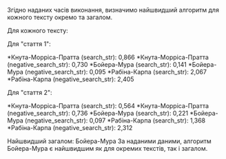 Згідно наданих часів виконання, визначимо найшвидший алгоритм для кожного тексту окремо та загалом.

Для кожного тексту:

Для "стаття 1":

*Кнута-Морріса-Пратта (search_str): 0,866
*Кнута-Морріса-Пратта (negative_search_str): 0,730
*Бойера-Мура (search_str): 0,141
*Бойера-Мура (negative_search_str): 0,095
*Рабіна-Карпа (search_str): 2,067
*Рабіна-Карпа (negative_search_str): 2,405

Для "стаття 2":

*Кнута-Морріса-Пратта (search_str): 0,564
*Кнута-Морріса-Пратта (negative_search_str): 0,736
*Бойера-Мура (search_str): 0,221
*Бойера-Мура (negative_search_str): 0,097
*Рабіна-Карпа (search_str): 1,368
*Рабіна-Карпа (negative_search_str): 2,312

Найшвидший загалом: Бойера-Мура
За наданими даними, алгоритм Бойера-Мура є найшвидшим як для окремих текстів, так і загалом.